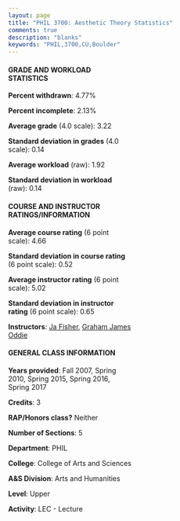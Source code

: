 ```yaml
---
layout: page
title: "PHIL 3700: Aesthetic Theory Statistics"
comments: true
description: "blanks"
keywords: "PHIL,3700,CU,Boulder"
---
```

<head>
<script src="https://ajax.googleapis.com/ajax/libs/jquery/2.1.3/jquery.min.js"></script>
<script src="https://dl.dropboxusercontent.com/s/pc42nxpaw1ea4o9/highcharts.js?dl=0"></script>
<!-- <script src="../assets/js/highcharts.js"></script> -->
<style type="text/css">@font-face {
	font-family: "Bebas Neue";
	src: url(https://www.filehosting.org/file/details/544349/BebasNeue Regular.otf) format("opentype");
	}
	h1.Bebas { 
		font-family: "Bebas Neue", Verdana, Tahoma;
	}
</style>
</head>
<body>
	<div id="container" style="float: right; width: 45%; height: 88%; margin-left: 2.5%; margin-right: 2.5%;"></div>
	<script language="JavaScript">
		$(document).ready(function() {
		var chart = {type: 'column'};
		var title = {text: 'Grade Distribution'};
		var xAxis = {categories: ['A','B','C','D','F'],crosshair: true};
		var yAxis = {min: 0,title: {text: 'Percentage'}};
		var tooltip = {headerFormat: '<center><b><span style="font-size:20px">{point.key}</span></b></center>',
		               pointFormat: '<td style="padding:0"><b>{point.y:.1f}%</b></td>',
		               footerFormat: '</table>',shared: true,useHTML: true};
		var plotOptions = {column: {pointPadding: 0.0,borderWidth: 0}};  
		var credits = {enabled: false};var series= [{name: 'Percent',data: [46.78,38.91,9.3,0.0,5.01,]}];
		var json = {};
		json.chart = chart;
		json.title = title;
		json.tooltip = tooltip;
		json.xAxis = xAxis;
		json.yAxis = yAxis;  
		json.series = series;
		json.plotOptions = plotOptions;  
		json.credits = credits;
		$('#container').highcharts(json);
	});
	</script>
</body>
			   
#### GRADE AND WORKLOAD STATISTICS

**Percent withdrawn**: 4.77%

**Percent incomplete**: 2.13%

**Average grade** (4.0 scale): 3.22

**Standard deviation in grades** (4.0 scale): 0.14

**Average workload** (raw): 1.92

**Standard deviation in workload** (raw): 0.14

#### COURSE AND INSTRUCTOR RATINGS/INFORMATION

**Average course rating** (6 point scale): 4.66

**Standard deviation in course rating** (6 point scale): 0.52

**Average instructor rating** (6 point scale): 5.02

**Standard deviation in instructor rating** (6 point scale): 0.65

**Instructors**: <a href='../../instructors/Ja_Fisher'>Ja Fisher</a>, <a href='../../instructors/Graham_James_Oddie'>Graham James Oddie</a>

#### GENERAL CLASS INFORMATION

**Years provided**: Fall 2007, Spring 2010, Spring 2015, Spring 2016, Spring 2017

**Credits**: 3

**RAP/Honors class?** Neither

**Number of Sections**: 5

**Department**: PHIL

**College**: College of Arts and Sciences

**A&S Division**: Arts and Humanities

**Level**: Upper

**Activity**: LEC - Lecture
